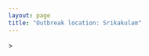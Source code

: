 ```yaml
---
layout: page
title: "Outbreak location: Srikakulam"
---
```

<div id="mapid">
<script src="https://buda-magenta.github.io/hazard_map/load_map.js"></script>
><script>
var marker_outbreak = L.marker([18.320022, 83.916077],{"autoPan": true}).addTo(map); marker_outbreak.bindTooltip("Srikakulam").openTooltip();

var circle_1 = L.circle([17.723128, 83.301284], {"pane": "markerPane", "color": "red", "fill": true, "fillOpacity": 0.2, "fillRule": "evenodd", "lineCap": "round", "lineJoin": "round", "opacity": 1.0, "radius": 186716, "stroke": true, "weight": 3}).addTo(map);
circle_1.bindTooltip("Visakhapatnam<br>rank: 1<br>hazard index: 0.186717")
circle_1.bindPopup('<a href="https://buda-magenta.github.io/hazard_map/Visakhapatnam">Visakhapatnam</a>')

var circle_2 = L.circle([20.266777, 85.843559], {"pane": "markerPane", "color": "red", "fill": true, "fillOpacity": 0.2, "fillRule": "evenodd", "lineCap": "round", "lineJoin": "round", "opacity": 1.0, "radius": 56146, "stroke": true, "weight": 3}).addTo(map);
circle_2.bindTooltip("Bhubaneswar<br>rank: 2<br>hazard index: 0.056147")
circle_2.bindPopup('<a href="https://buda-magenta.github.io/hazard_map/Bhubaneswar">Bhubaneswar</a>')

var circle_3 = L.circle([18.112082, 83.405220], {"pane": "markerPane", "color": "red", "fill": true, "fillOpacity": 0.2, "fillRule": "evenodd", "lineCap": "round", "lineJoin": "round", "opacity": 1.0, "radius": 40264, "stroke": true, "weight": 3}).addTo(map);
circle_3.bindTooltip("Vizianagaram<br>rank: 3<br>hazard index: 0.040265")
circle_3.bindPopup('<a href="https://buda-magenta.github.io/hazard_map/Vizianagaram">Vizianagaram</a>')

var circle_4 = L.circle([19.807608, 85.825254], {"pane": "markerPane", "color": "red", "fill": true, "fillOpacity": 0.2, "fillRule": "evenodd", "lineCap": "round", "lineJoin": "round", "opacity": 1.0, "radius": 23108, "stroke": true, "weight": 3}).addTo(map);
circle_4.bindTooltip("Puri<br>rank: 4<br>hazard index: 0.023108")
circle_4.bindPopup('<a href="https://buda-magenta.github.io/hazard_map/Puri">Puri</a>')

var circle_5 = L.circle([19.309813, 84.797156], {"pane": "markerPane", "color": "red", "fill": true, "fillOpacity": 0.2, "fillRule": "evenodd", "lineCap": "round", "lineJoin": "round", "opacity": 1.0, "radius": 21580, "stroke": true, "weight": 3}).addTo(map);
circle_5.bindTooltip("Brahmapur<br>rank: 5<br>hazard index: 0.021581")
circle_5.bindPopup('<a href="https://buda-magenta.github.io/hazard_map/Brahmapur">Brahmapur</a>')

var circle_6 = L.circle([17.388786, 78.461065], {"pane": "markerPane", "color": "red", "fill": true, "fillOpacity": 0.2, "fillRule": "evenodd", "lineCap": "round", "lineJoin": "round", "opacity": 1.0, "radius": 8134, "stroke": true, "weight": 3}).addTo(map);
circle_6.bindTooltip("Hyderabad<br>rank: 6<br>hazard index: 0.008134")
circle_6.bindPopup('<a href="https://buda-magenta.github.io/hazard_map/Hyderabad">Hyderabad</a>')

var circle_7 = L.circle([21.400000, 83.883333], {"pane": "markerPane", "color": "red", "fill": true, "fillOpacity": 0.2, "fillRule": "evenodd", "lineCap": "round", "lineJoin": "round", "opacity": 1.0, "radius": 6945, "stroke": true, "weight": 3}).addTo(map);
circle_7.bindTooltip("Sambalpur<br>rank: 7<br>hazard index: 0.006946")
circle_7.bindPopup('<a href="https://buda-magenta.github.io/hazard_map/Sambalpur">Sambalpur</a>')

var circle_8 = L.circle([22.541418, 88.357691], {"pane": "markerPane", "color": "red", "fill": true, "fillOpacity": 0.2, "fillRule": "evenodd", "lineCap": "round", "lineJoin": "round", "opacity": 1.0, "radius": 5902, "stroke": true, "weight": 3}).addTo(map);
circle_8.bindTooltip("Kolkata<br>rank: 8<br>hazard index: 0.005903")
circle_8.bindPopup('<a href="https://buda-magenta.github.io/hazard_map/Kolkata">Kolkata</a>')

var circle_9 = L.circle([16.508759, 80.618510], {"pane": "markerPane", "color": "red", "fill": true, "fillOpacity": 0.2, "fillRule": "evenodd", "lineCap": "round", "lineJoin": "round", "opacity": 1.0, "radius": 5674, "stroke": true, "weight": 3}).addTo(map);
circle_9.bindTooltip("Vijayawada<br>rank: 9<br>hazard index: 0.005674")
circle_9.bindPopup('<a href="https://buda-magenta.github.io/hazard_map/Vijayawada">Vijayawada</a>')

var circle_10 = L.circle([17.005045, 81.780473], {"pane": "markerPane", "color": "red", "fill": true, "fillOpacity": 0.2, "fillRule": "evenodd", "lineCap": "round", "lineJoin": "round", "opacity": 1.0, "radius": 3848, "stroke": true, "weight": 3}).addTo(map);
circle_10.bindTooltip("Rajahmundry<br>rank: 10<br>hazard index: 0.003848")
circle_10.bindPopup('<a href="https://buda-magenta.github.io/hazard_map/Rajahmundry">Rajahmundry</a>')

var circle_11 = L.circle([19.087076, 82.023572], {"pane": "markerPane", "color": "red", "fill": true, "fillOpacity": 0.2, "fillRule": "evenodd", "lineCap": "round", "lineJoin": "round", "opacity": 1.0, "radius": 3841, "stroke": true, "weight": 3}).addTo(map);
circle_11.bindTooltip("Jagdalpur<br>rank: 11<br>hazard index: 0.003841")
circle_11.bindPopup('<a href="https://buda-magenta.github.io/hazard_map/Jagdalpur">Jagdalpur</a>')

var circle_12 = L.circle([21.237947, 81.633683], {"pane": "markerPane", "color": "red", "fill": true, "fillOpacity": 0.2, "fillRule": "evenodd", "lineCap": "round", "lineJoin": "round", "opacity": 1.0, "radius": 3484, "stroke": true, "weight": 3}).addTo(map);
circle_12.bindTooltip("Raipur<br>rank: 12<br>hazard index: 0.003485")
circle_12.bindPopup('<a href="https://buda-magenta.github.io/hazard_map/Raipur">Raipur</a>')

var circle_13 = L.circle([21.934900, 86.732400], {"pane": "markerPane", "color": "red", "fill": true, "fillOpacity": 0.2, "fillRule": "evenodd", "lineCap": "round", "lineJoin": "round", "opacity": 1.0, "radius": 3372, "stroke": true, "weight": 3}).addTo(map);
circle_13.bindTooltip("Baripada<br>rank: 13<br>hazard index: 0.003373")
circle_13.bindPopup('<a href="https://buda-magenta.github.io/hazard_map/Baripada">Baripada</a>')

var circle_14 = L.circle([20.468600, 85.879200], {"pane": "markerPane", "color": "red", "fill": true, "fillOpacity": 0.2, "fillRule": "evenodd", "lineCap": "round", "lineJoin": "round", "opacity": 1.0, "radius": 2886, "stroke": true, "weight": 3}).addTo(map);
circle_14.bindTooltip("Cuttack<br>rank: 14<br>hazard index: 0.002886")
circle_14.bindPopup('<a href="https://buda-magenta.github.io/hazard_map/Cuttack">Cuttack</a>')

var circle_15 = L.circle([23.021624, 72.579707], {"pane": "markerPane", "color": "red", "fill": true, "fillOpacity": 0.2, "fillRule": "evenodd", "lineCap": "round", "lineJoin": "round", "opacity": 1.0, "radius": 2765, "stroke": true, "weight": 3}).addTo(map);
circle_15.bindTooltip("Ahmedabad<br>rank: 15<br>hazard index: 0.002766")
circle_15.bindPopup('<a href="https://buda-magenta.github.io/hazard_map/Ahmedabad">Ahmedabad</a>')

var circle_16 = L.circle([16.943739, 82.235061], {"pane": "markerPane", "color": "red", "fill": true, "fillOpacity": 0.2, "fillRule": "evenodd", "lineCap": "round", "lineJoin": "round", "opacity": 1.0, "radius": 2461, "stroke": true, "weight": 3}).addTo(map);
circle_16.bindTooltip("Kakinada<br>rank: 16<br>hazard index: 0.002461")
circle_16.bindPopup('<a href="https://buda-magenta.github.io/hazard_map/Kakinada">Kakinada</a>')

var circle_17 = L.circle([28.651718, 77.221939], {"pane": "markerPane", "color": "red", "fill": true, "fillOpacity": 0.2, "fillRule": "evenodd", "lineCap": "round", "lineJoin": "round", "opacity": 1.0, "radius": 2350, "stroke": true, "weight": 3}).addTo(map);
circle_17.bindTooltip("Delhi<br>rank: 17<br>hazard index: 0.002351")
circle_17.bindPopup('<a href="https://buda-magenta.github.io/hazard_map/Delhi">Delhi</a>')

var circle_18 = L.circle([12.979120, 77.591300], {"pane": "markerPane", "color": "red", "fill": true, "fillOpacity": 0.2, "fillRule": "evenodd", "lineCap": "round", "lineJoin": "round", "opacity": 1.0, "radius": 2256, "stroke": true, "weight": 3}).addTo(map);
circle_18.bindTooltip("Bangalore<br>rank: 18<br>hazard index: 0.002257")
circle_18.bindPopup('<a href="https://buda-magenta.github.io/hazard_map/Bangalore">Bangalore</a>')

var circle_19 = L.circle([21.170200, 72.831100], {"pane": "markerPane", "color": "red", "fill": true, "fillOpacity": 0.2, "fillRule": "evenodd", "lineCap": "round", "lineJoin": "round", "opacity": 1.0, "radius": 2215, "stroke": true, "weight": 3}).addTo(map);
circle_19.bindTooltip("Surat<br>rank: 19<br>hazard index: 0.002215")
circle_19.bindPopup('<a href="https://buda-magenta.github.io/hazard_map/Surat">Surat</a>')

var circle_20 = L.circle([13.083694, 80.270186], {"pane": "markerPane", "color": "red", "fill": true, "fillOpacity": 0.2, "fillRule": "evenodd", "lineCap": "round", "lineJoin": "round", "opacity": 1.0, "radius": 1748, "stroke": true, "weight": 3}).addTo(map);
circle_20.bindTooltip("Chennai<br>rank: 20<br>hazard index: 0.001748")
circle_20.bindPopup('<a href="https://buda-magenta.github.io/hazard_map/Chennai">Chennai</a>')

var circle_21 = L.circle([19.075990, 72.877393], {"pane": "markerPane", "color": "red", "fill": true, "fillOpacity": 0.2, "fillRule": "evenodd", "lineCap": "round", "lineJoin": "round", "opacity": 1.0, "radius": 1375, "stroke": true, "weight": 3}).addTo(map);
circle_21.bindTooltip("Mumbai<br>rank: 21<br>hazard index: 0.001375")
circle_21.bindPopup('<a href="https://buda-magenta.github.io/hazard_map/Mumbai">Mumbai</a>')

var circle_22 = L.circle([16.291519, 80.454159], {"pane": "markerPane", "color": "red", "fill": true, "fillOpacity": 0.2, "fillRule": "evenodd", "lineCap": "round", "lineJoin": "round", "opacity": 1.0, "radius": 1129, "stroke": true, "weight": 3}).addTo(map);
circle_22.bindTooltip("Guntur<br>rank: 22<br>hazard index: 0.001129")
circle_22.bindPopup('<a href="https://buda-magenta.github.io/hazard_map/Guntur">Guntur</a>')

var circle_23 = L.circle([16.676135, 81.170868], {"pane": "markerPane", "color": "red", "fill": true, "fillOpacity": 0.2, "fillRule": "evenodd", "lineCap": "round", "lineJoin": "round", "opacity": 1.0, "radius": 1038, "stroke": true, "weight": 3}).addTo(map);
circle_23.bindTooltip("Eluru<br>rank: 23<br>hazard index: 0.001038")
circle_23.bindPopup('<a href="https://buda-magenta.github.io/hazard_map/Eluru">Eluru</a>')

var circle_24 = L.circle([21.200996, 81.335426], {"pane": "markerPane", "color": "red", "fill": true, "fillOpacity": 0.2, "fillRule": "evenodd", "lineCap": "round", "lineJoin": "round", "opacity": 1.0, "radius": 830, "stroke": true, "weight": 3}).addTo(map);
circle_24.bindTooltip("Bhilai Nagar<br>rank: 24<br>hazard index: 0.000830")
circle_24.bindPopup('<a href="https://buda-magenta.github.io/hazard_map/Bhilai_Nagar">Bhilai Nagar</a>')

var circle_25 = L.circle([22.297314, 73.194257], {"pane": "markerPane", "color": "red", "fill": true, "fillOpacity": 0.2, "fillRule": "evenodd", "lineCap": "round", "lineJoin": "round", "opacity": 1.0, "radius": 827, "stroke": true, "weight": 3}).addTo(map);
circle_25.bindTooltip("Vadodara<br>rank: 25<br>hazard index: 0.000828")
circle_25.bindPopup('<a href="https://buda-magenta.github.io/hazard_map/Vadodara">Vadodara</a>')

var circle_26 = L.circle([25.531031, 78.652689], {"pane": "markerPane", "color": "red", "fill": true, "fillOpacity": 0.2, "fillRule": "evenodd", "lineCap": "round", "lineJoin": "round", "opacity": 1.0, "radius": 676, "stroke": true, "weight": 3}).addTo(map);
circle_26.bindTooltip("Jhansi<br>rank: 26<br>hazard index: 0.000677")
circle_26.bindPopup('<a href="https://buda-magenta.github.io/hazard_map/Jhansi">Jhansi</a>')

var circle_27 = L.circle([22.214285, 84.872437], {"pane": "markerPane", "color": "red", "fill": true, "fillOpacity": 0.2, "fillRule": "evenodd", "lineCap": "round", "lineJoin": "round", "opacity": 1.0, "radius": 594, "stroke": true, "weight": 3}).addTo(map);
circle_27.bindTooltip("Raurkela<br>rank: 27<br>hazard index: 0.000595")
circle_27.bindPopup('<a href="https://buda-magenta.github.io/hazard_map/Raurkela">Raurkela</a>')

var circle_28 = L.circle([14.449372, 79.987376], {"pane": "markerPane", "color": "red", "fill": true, "fillOpacity": 0.2, "fillRule": "evenodd", "lineCap": "round", "lineJoin": "round", "opacity": 1.0, "radius": 554, "stroke": true, "weight": 3}).addTo(map);
circle_28.bindTooltip("Nellore<br>rank: 28<br>hazard index: 0.000554")
circle_28.bindPopup('<a href="https://buda-magenta.github.io/hazard_map/Nellore">Nellore</a>')

var circle_29 = L.circle([16.876586, 81.545145], {"pane": "markerPane", "color": "red", "fill": true, "fillOpacity": 0.2, "fillRule": "evenodd", "lineCap": "round", "lineJoin": "round", "opacity": 1.0, "radius": 469, "stroke": true, "weight": 3}).addTo(map);
circle_29.bindTooltip("Tadepalligudem<br>rank: 29<br>hazard index: 0.000469")
circle_29.bindPopup('<a href="https://buda-magenta.github.io/hazard_map/Tadepalligudem">Tadepalligudem</a>')

var circle_30 = L.circle([25.133173, 86.525040], {"pane": "markerPane", "color": "red", "fill": true, "fillOpacity": 0.2, "fillRule": "evenodd", "lineCap": "round", "lineJoin": "round", "opacity": 1.0, "radius": 426, "stroke": true, "weight": 3}).addTo(map);
circle_30.bindTooltip("Kharagpur<br>rank: 30<br>hazard index: 0.000426")
circle_30.bindPopup('<a href="https://buda-magenta.github.io/hazard_map/Kharagpur">Kharagpur</a>')

var circle_31 = L.circle([21.500000, 86.750000], {"pane": "markerPane", "color": "red", "fill": true, "fillOpacity": 0.2, "fillRule": "evenodd", "lineCap": "round", "lineJoin": "round", "opacity": 1.0, "radius": 414, "stroke": true, "weight": 3}).addTo(map);
circle_31.bindTooltip("Baleshwar<br>rank: 31<br>hazard index: 0.000415")
circle_31.bindPopup('<a href="https://buda-magenta.github.io/hazard_map/Baleshwar">Baleshwar</a>')

var circle_32 = L.circle([17.980609, 79.598212], {"pane": "markerPane", "color": "red", "fill": true, "fillOpacity": 0.2, "fillRule": "evenodd", "lineCap": "round", "lineJoin": "round", "opacity": 1.0, "radius": 372, "stroke": true, "weight": 3}).addTo(map);
circle_32.bindTooltip("Warangal<br>rank: 32<br>hazard index: 0.000372")
circle_32.bindPopup('<a href="https://buda-magenta.github.io/hazard_map/Warangal">Warangal</a>')

var circle_33 = L.circle([21.199035, 81.397955], {"pane": "markerPane", "color": "red", "fill": true, "fillOpacity": 0.2, "fillRule": "evenodd", "lineCap": "round", "lineJoin": "round", "opacity": 1.0, "radius": 371, "stroke": true, "weight": 3}).addTo(map);
circle_33.bindTooltip("Durg<br>rank: 33<br>hazard index: 0.000371")
circle_33.bindPopup('<a href="https://buda-magenta.github.io/hazard_map/Durg">Durg</a>')

var circle_34 = L.circle([26.180598, 91.753943], {"pane": "markerPane", "color": "red", "fill": true, "fillOpacity": 0.2, "fillRule": "evenodd", "lineCap": "round", "lineJoin": "round", "opacity": 1.0, "radius": 359, "stroke": true, "weight": 3}).addTo(map);
circle_34.bindTooltip("Guwahati<br>rank: 34<br>hazard index: 0.000359")
circle_34.bindPopup('<a href="https://buda-magenta.github.io/hazard_map/Guwahati">Guwahati</a>')

var circle_35 = L.circle([23.795281, 86.430964], {"pane": "markerPane", "color": "red", "fill": true, "fillOpacity": 0.2, "fillRule": "evenodd", "lineCap": "round", "lineJoin": "round", "opacity": 1.0, "radius": 336, "stroke": true, "weight": 3}).addTo(map);
circle_35.bindTooltip("Dhanbad<br>rank: 35<br>hazard index: 0.000337")
circle_35.bindPopup('<a href="https://buda-magenta.github.io/hazard_map/Dhanbad">Dhanbad</a>')

var circle_36 = L.circle([16.432998, 80.993715], {"pane": "markerPane", "color": "red", "fill": true, "fillOpacity": 0.2, "fillRule": "evenodd", "lineCap": "round", "lineJoin": "round", "opacity": 1.0, "radius": 320, "stroke": true, "weight": 3}).addTo(map);
circle_36.bindTooltip("Gudivada<br>rank: 36<br>hazard index: 0.000321")
circle_36.bindPopup('<a href="https://buda-magenta.github.io/hazard_map/Gudivada">Gudivada</a>')

var circle_37 = L.circle([11.001812, 76.962843], {"pane": "markerPane", "color": "red", "fill": true, "fillOpacity": 0.2, "fillRule": "evenodd", "lineCap": "round", "lineJoin": "round", "opacity": 1.0, "radius": 316, "stroke": true, "weight": 3}).addTo(map);
circle_37.bindTooltip("Coimbatore<br>rank: 37<br>hazard index: 0.000317")
circle_37.bindPopup('<a href="https://buda-magenta.github.io/hazard_map/Coimbatore">Coimbatore</a>')

var circle_38 = L.circle([23.370035, 85.325013], {"pane": "markerPane", "color": "red", "fill": true, "fillOpacity": 0.2, "fillRule": "evenodd", "lineCap": "round", "lineJoin": "round", "opacity": 1.0, "radius": 311, "stroke": true, "weight": 3}).addTo(map);
circle_38.bindTooltip("Ranchi<br>rank: 38<br>hazard index: 0.000311")
circle_38.bindPopup('<a href="https://buda-magenta.github.io/hazard_map/Ranchi">Ranchi</a>')

var circle_39 = L.circle([21.063329, 86.505373], {"pane": "markerPane", "color": "red", "fill": true, "fillOpacity": 0.2, "fillRule": "evenodd", "lineCap": "round", "lineJoin": "round", "opacity": 1.0, "radius": 311, "stroke": true, "weight": 3}).addTo(map);
circle_39.bindTooltip("Bhadrak<br>rank: 39<br>hazard index: 0.000311")
circle_39.bindPopup('<a href="https://buda-magenta.github.io/hazard_map/Bhadrak">Bhadrak</a>')

var circle_40 = L.circle([22.383333, 82.133333], {"pane": "markerPane", "color": "red", "fill": true, "fillOpacity": 0.2, "fillRule": "evenodd", "lineCap": "round", "lineJoin": "round", "opacity": 1.0, "radius": 302, "stroke": true, "weight": 3}).addTo(map);
circle_40.bindTooltip("Bilaspur<br>rank: 40<br>hazard index: 0.000302")
circle_40.bindPopup('<a href="https://buda-magenta.github.io/hazard_map/Bilaspur">Bilaspur</a>')

var circle_41 = L.circle([13.631637, 79.423171], {"pane": "markerPane", "color": "red", "fill": true, "fillOpacity": 0.2, "fillRule": "evenodd", "lineCap": "round", "lineJoin": "round", "opacity": 1.0, "radius": 276, "stroke": true, "weight": 3}).addTo(map);
circle_41.bindTooltip("Tirupati<br>rank: 41<br>hazard index: 0.000277")
circle_41.bindPopup('<a href="https://buda-magenta.github.io/hazard_map/Tirupati">Tirupati</a>')

var circle_42 = L.circle([22.519770, 82.629515], {"pane": "markerPane", "color": "red", "fill": true, "fillOpacity": 0.2, "fillRule": "evenodd", "lineCap": "round", "lineJoin": "round", "opacity": 1.0, "radius": 266, "stroke": true, "weight": 3}).addTo(map);
circle_42.bindTooltip("Korba<br>rank: 42<br>hazard index: 0.000266")
circle_42.bindPopup('<a href="https://buda-magenta.github.io/hazard_map/Korba">Korba</a>')

var circle_43 = L.circle([25.609324, 85.123525], {"pane": "markerPane", "color": "red", "fill": true, "fillOpacity": 0.2, "fillRule": "evenodd", "lineCap": "round", "lineJoin": "round", "opacity": 1.0, "radius": 265, "stroke": true, "weight": 3}).addTo(map);
circle_43.bindTooltip("Patna<br>rank: 43<br>hazard index: 0.000265")
circle_43.bindPopup('<a href="https://buda-magenta.github.io/hazard_map/Patna">Patna</a>')

var circle_44 = L.circle([11.664300, 78.146000], {"pane": "markerPane", "color": "red", "fill": true, "fillOpacity": 0.2, "fillRule": "evenodd", "lineCap": "round", "lineJoin": "round", "opacity": 1.0, "radius": 247, "stroke": true, "weight": 3}).addTo(map);
circle_44.bindTooltip("Salem<br>rank: 44<br>hazard index: 0.000248")
circle_44.bindPopup('<a href="https://buda-magenta.github.io/hazard_map/Salem">Salem</a>')

var circle_45 = L.circle([16.181939, 81.135130], {"pane": "markerPane", "color": "red", "fill": true, "fillOpacity": 0.2, "fillRule": "evenodd", "lineCap": "round", "lineJoin": "round", "opacity": 1.0, "radius": 238, "stroke": true, "weight": 3}).addTo(map);
circle_45.bindTooltip("Machilipatnam<br>rank: 45<br>hazard index: 0.000238")
circle_45.bindPopup('<a href="https://buda-magenta.github.io/hazard_map/Machilipatnam">Machilipatnam</a>')

var circle_46 = L.circle([21.149813, 79.082056], {"pane": "markerPane", "color": "red", "fill": true, "fillOpacity": 0.2, "fillRule": "evenodd", "lineCap": "round", "lineJoin": "round", "opacity": 1.0, "radius": 236, "stroke": true, "weight": 3}).addTo(map);
circle_46.bindTooltip("Nagpur<br>rank: 46<br>hazard index: 0.000236")
circle_46.bindPopup('<a href="https://buda-magenta.github.io/hazard_map/Nagpur">Nagpur</a>')

var circle_47 = L.circle([15.507555, 80.060800], {"pane": "markerPane", "color": "red", "fill": true, "fillOpacity": 0.2, "fillRule": "evenodd", "lineCap": "round", "lineJoin": "round", "opacity": 1.0, "radius": 233, "stroke": true, "weight": 3}).addTo(map);
circle_47.bindTooltip("Ongole<br>rank: 47<br>hazard index: 0.000233")
circle_47.bindPopup('<a href="https://buda-magenta.github.io/hazard_map/Ongole">Ongole</a>')

var circle_48 = L.circle([20.843512, 75.525927], {"pane": "markerPane", "color": "red", "fill": true, "fillOpacity": 0.2, "fillRule": "evenodd", "lineCap": "round", "lineJoin": "round", "opacity": 1.0, "radius": 228, "stroke": true, "weight": 3}).addTo(map);
circle_48.bindTooltip("Jalgaon<br>rank: 48<br>hazard index: 0.000229")
circle_48.bindPopup('<a href="https://buda-magenta.github.io/hazard_map/Jalgaon">Jalgaon</a>')

var circle_49 = L.circle([16.542769, 81.527344], {"pane": "markerPane", "color": "red", "fill": true, "fillOpacity": 0.2, "fillRule": "evenodd", "lineCap": "round", "lineJoin": "round", "opacity": 1.0, "radius": 222, "stroke": true, "weight": 3}).addTo(map);
circle_49.bindTooltip("Bhimavaram<br>rank: 49<br>hazard index: 0.000222")
circle_49.bindPopup('<a href="https://buda-magenta.github.io/hazard_map/Bhimavaram">Bhimavaram</a>')

var circle_50 = L.circle([26.460914, 80.321759], {"pane": "markerPane", "color": "red", "fill": true, "fillOpacity": 0.2, "fillRule": "evenodd", "lineCap": "round", "lineJoin": "round", "opacity": 1.0, "radius": 207, "stroke": true, "weight": 3}).addTo(map);
circle_50.bindTooltip("Kanpur<br>rank: 50<br>hazard index: 0.000207")
circle_50.bindPopup('<a href="https://buda-magenta.github.io/hazard_map/Kanpur">Kanpur</a>')

var circle_51 = L.circle([18.521428, 73.854454], {"pane": "markerPane", "color": "red", "fill": true, "fillOpacity": 0.2, "fillRule": "evenodd", "lineCap": "round", "lineJoin": "round", "opacity": 1.0, "radius": 199, "stroke": true, "weight": 3}).addTo(map);
circle_51.bindTooltip("Pune<br>rank: 51<br>hazard index: 0.000199")
circle_51.bindPopup('<a href="https://buda-magenta.github.io/hazard_map/Pune">Pune</a>')

var circle_52 = L.circle([26.716413, 88.430992], {"pane": "markerPane", "color": "red", "fill": true, "fillOpacity": 0.2, "fillRule": "evenodd", "lineCap": "round", "lineJoin": "round", "opacity": 1.0, "radius": 190, "stroke": true, "weight": 3}).addTo(map);
circle_52.bindTooltip("Siliguri<br>rank: 52<br>hazard index: 0.000190")
circle_52.bindPopup('<a href="https://buda-magenta.github.io/hazard_map/Siliguri">Siliguri</a>')

var circle_53 = L.circle([27.175255, 78.009816], {"pane": "markerPane", "color": "red", "fill": true, "fillOpacity": 0.2, "fillRule": "evenodd", "lineCap": "round", "lineJoin": "round", "opacity": 1.0, "radius": 178, "stroke": true, "weight": 3}).addTo(map);
circle_53.bindTooltip("Agra<br>rank: 53<br>hazard index: 0.000179")
circle_53.bindPopup('<a href="https://buda-magenta.github.io/hazard_map/Agra">Agra</a>')

var circle_54 = L.circle([22.591260, 88.390964], {"pane": "markerPane", "color": "red", "fill": true, "fillOpacity": 0.2, "fillRule": "evenodd", "lineCap": "round", "lineJoin": "round", "opacity": 1.0, "radius": 172, "stroke": true, "weight": 3}).addTo(map);
circle_54.bindTooltip("Bidhan Nagar<br>rank: 54<br>hazard index: 0.000173")
circle_54.bindPopup('<a href="https://buda-magenta.github.io/hazard_map/Bidhan_Nagar">Bidhan Nagar</a>')

var circle_55 = L.circle([22.500000, 83.500000], {"pane": "markerPane", "color": "red", "fill": true, "fillOpacity": 0.2, "fillRule": "evenodd", "lineCap": "round", "lineJoin": "round", "opacity": 1.0, "radius": 172, "stroke": true, "weight": 3}).addTo(map);
circle_55.bindTooltip("Raigarh<br>rank: 55<br>hazard index: 0.000173")
circle_55.bindPopup('<a href="https://buda-magenta.github.io/hazard_map/Raigarh">Raigarh</a>')

var circle_56 = L.circle([23.258486, 77.401989], {"pane": "markerPane", "color": "red", "fill": true, "fillOpacity": 0.2, "fillRule": "evenodd", "lineCap": "round", "lineJoin": "round", "opacity": 1.0, "radius": 164, "stroke": true, "weight": 3}).addTo(map);
circle_56.bindTooltip("Bhopal<br>rank: 56<br>hazard index: 0.000165")
circle_56.bindPopup('<a href="https://buda-magenta.github.io/hazard_map/Bhopal">Bhopal</a>')

var circle_57 = L.circle([16.237773, 80.646422], {"pane": "markerPane", "color": "red", "fill": true, "fillOpacity": 0.2, "fillRule": "evenodd", "lineCap": "round", "lineJoin": "round", "opacity": 1.0, "radius": 157, "stroke": true, "weight": 3}).addTo(map);
circle_57.bindTooltip("Tenali<br>rank: 57<br>hazard index: 0.000158")
circle_57.bindPopup('<a href="https://buda-magenta.github.io/hazard_map/Tenali">Tenali</a>')

var circle_58 = L.circle([18.793568, 80.815939], {"pane": "markerPane", "color": "red", "fill": true, "fillOpacity": 0.2, "fillRule": "evenodd", "lineCap": "round", "lineJoin": "round", "opacity": 1.0, "radius": 156, "stroke": true, "weight": 3}).addTo(map);
circle_58.bindTooltip("Bijapur<br>rank: 58<br>hazard index: 0.000156")
circle_58.bindPopup('<a href="https://buda-magenta.github.io/hazard_map/Bijapur">Bijapur</a>')

var circle_59 = L.circle([20.030976, 79.358139], {"pane": "markerPane", "color": "red", "fill": true, "fillOpacity": 0.2, "fillRule": "evenodd", "lineCap": "round", "lineJoin": "round", "opacity": 1.0, "radius": 155, "stroke": true, "weight": 3}).addTo(map);
circle_59.bindTooltip("Chandrapur<br>rank: 59<br>hazard index: 0.000155")
circle_59.bindPopup('<a href="https://buda-magenta.github.io/hazard_map/Chandrapur">Chandrapur</a>')

var circle_60 = L.circle([14.475294, 78.821686], {"pane": "markerPane", "color": "red", "fill": true, "fillOpacity": 0.2, "fillRule": "evenodd", "lineCap": "round", "lineJoin": "round", "opacity": 1.0, "radius": 145, "stroke": true, "weight": 3}).addTo(map);
circle_60.bindTooltip("Kadapa<br>rank: 60<br>hazard index: 0.000146")
circle_60.bindPopup('<a href="https://buda-magenta.github.io/hazard_map/Kadapa">Kadapa</a>')

var circle_61 = L.circle([22.801519, 86.202958], {"pane": "markerPane", "color": "red", "fill": true, "fillOpacity": 0.2, "fillRule": "evenodd", "lineCap": "round", "lineJoin": "round", "opacity": 1.0, "radius": 137, "stroke": true, "weight": 3}).addTo(map);
circle_61.bindTooltip("Jamshedpur<br>rank: 61<br>hazard index: 0.000137")
circle_61.bindPopup('<a href="https://buda-magenta.github.io/hazard_map/Jamshedpur">Jamshedpur</a>')

var circle_62 = L.circle([26.055318, 82.993139], {"pane": "markerPane", "color": "red", "fill": true, "fillOpacity": 0.2, "fillRule": "evenodd", "lineCap": "round", "lineJoin": "round", "opacity": 1.0, "radius": 136, "stroke": true, "weight": 3}).addTo(map);
circle_62.bindTooltip("Nizamabad<br>rank: 62<br>hazard index: 0.000136")
circle_62.bindPopup('<a href="https://buda-magenta.github.io/hazard_map/Nizamabad">Nizamabad</a>')

var circle_63 = L.circle([8.576971, 77.050125], {"pane": "markerPane", "color": "red", "fill": true, "fillOpacity": 0.2, "fillRule": "evenodd", "lineCap": "round", "lineJoin": "round", "opacity": 1.0, "radius": 127, "stroke": true, "weight": 3}).addTo(map);
circle_63.bindTooltip("Thiruvananthapuram<br>rank: 63<br>hazard index: 0.000127")
circle_63.bindPopup('<a href="https://buda-magenta.github.io/hazard_map/Thiruvananthapuram">Thiruvananthapuram</a>')

var circle_64 = L.circle([23.699128, 85.991069], {"pane": "markerPane", "color": "red", "fill": true, "fillOpacity": 0.2, "fillRule": "evenodd", "lineCap": "round", "lineJoin": "round", "opacity": 1.0, "radius": 120, "stroke": true, "weight": 3}).addTo(map);
circle_64.bindTooltip("Bokaro<br>rank: 64<br>hazard index: 0.000120")
circle_64.bindPopup('<a href="https://buda-magenta.github.io/hazard_map/Bokaro">Bokaro</a>')

var circle_65 = L.circle([26.203725, 78.157363], {"pane": "markerPane", "color": "red", "fill": true, "fillOpacity": 0.2, "fillRule": "evenodd", "lineCap": "round", "lineJoin": "round", "opacity": 1.0, "radius": 119, "stroke": true, "weight": 3}).addTo(map);
circle_65.bindTooltip("Gwalior<br>rank: 65<br>hazard index: 0.000120")
circle_65.bindPopup('<a href="https://buda-magenta.github.io/hazard_map/Gwalior">Gwalior</a>')

var circle_66 = L.circle([23.250000, 87.750000], {"pane": "markerPane", "color": "red", "fill": true, "fillOpacity": 0.2, "fillRule": "evenodd", "lineCap": "round", "lineJoin": "round", "opacity": 1.0, "radius": 119, "stroke": true, "weight": 3}).addTo(map);
circle_66.bindTooltip("Barddhaman<br>rank: 66<br>hazard index: 0.000119")
circle_66.bindPopup('<a href="https://buda-magenta.github.io/hazard_map/Barddhaman">Barddhaman</a>')

var circle_67 = L.circle([16.743454, 77.992319], {"pane": "markerPane", "color": "red", "fill": true, "fillOpacity": 0.2, "fillRule": "evenodd", "lineCap": "round", "lineJoin": "round", "opacity": 1.0, "radius": 114, "stroke": true, "weight": 3}).addTo(map);
circle_67.bindTooltip("Mahbubnagar<br>rank: 67<br>hazard index: 0.000114")
circle_67.bindPopup('<a href="https://buda-magenta.github.io/hazard_map/Mahbubnagar">Mahbubnagar</a>')

var circle_68 = L.circle([18.761516, 79.478785], {"pane": "markerPane", "color": "red", "fill": true, "fillOpacity": 0.2, "fillRule": "evenodd", "lineCap": "round", "lineJoin": "round", "opacity": 1.0, "radius": 111, "stroke": true, "weight": 3}).addTo(map);
circle_68.bindTooltip("Ramagundam<br>rank: 68<br>hazard index: 0.000111")
circle_68.bindPopup('<a href="https://buda-magenta.github.io/hazard_map/Ramagundam">Ramagundam</a>')

var circle_69 = L.circle([23.687130, 86.974659], {"pane": "markerPane", "color": "red", "fill": true, "fillOpacity": 0.2, "fillRule": "evenodd", "lineCap": "round", "lineJoin": "round", "opacity": 1.0, "radius": 110, "stroke": true, "weight": 3}).addTo(map);
circle_69.bindTooltip("Asansol<br>rank: 69<br>hazard index: 0.000111")
circle_69.bindPopup('<a href="https://buda-magenta.github.io/hazard_map/Asansol">Asansol</a>')

var circle_70 = L.circle([11.101781, 77.345192], {"pane": "markerPane", "color": "red", "fill": true, "fillOpacity": 0.2, "fillRule": "evenodd", "lineCap": "round", "lineJoin": "round", "opacity": 1.0, "radius": 109, "stroke": true, "weight": 3}).addTo(map);
circle_70.bindTooltip("Tiruppur<br>rank: 70<br>hazard index: 0.000110")
circle_70.bindPopup('<a href="https://buda-magenta.github.io/hazard_map/Tiruppur">Tiruppur</a>')

var circle_71 = L.circle([15.830925, 78.042537], {"pane": "markerPane", "color": "red", "fill": true, "fillOpacity": 0.2, "fillRule": "evenodd", "lineCap": "round", "lineJoin": "round", "opacity": 1.0, "radius": 108, "stroke": true, "weight": 3}).addTo(map);
circle_71.bindTooltip("Kurnool<br>rank: 71<br>hazard index: 0.000108")
circle_71.bindPopup('<a href="https://buda-magenta.github.io/hazard_map/Kurnool">Kurnool</a>')

var circle_72 = L.circle([17.500000, 80.333333], {"pane": "markerPane", "color": "red", "fill": true, "fillOpacity": 0.2, "fillRule": "evenodd", "lineCap": "round", "lineJoin": "round", "opacity": 1.0, "radius": 107, "stroke": true, "weight": 3}).addTo(map);
circle_72.bindTooltip("Khammam<br>rank: 72<br>hazard index: 0.000108")
circle_72.bindPopup('<a href="https://buda-magenta.github.io/hazard_map/Khammam">Khammam</a>')

var circle_73 = L.circle([22.305199, 70.802833], {"pane": "markerPane", "color": "red", "fill": true, "fillOpacity": 0.2, "fillRule": "evenodd", "lineCap": "round", "lineJoin": "round", "opacity": 1.0, "radius": 106, "stroke": true, "weight": 3}).addTo(map);
circle_73.bindTooltip("Rajkot<br>rank: 73<br>hazard index: 0.000106")
circle_73.bindPopup('<a href="https://buda-magenta.github.io/hazard_map/Rajkot">Rajkot</a>')

var circle_74 = L.circle([12.305183, 76.655361], {"pane": "markerPane", "color": "red", "fill": true, "fillOpacity": 0.2, "fillRule": "evenodd", "lineCap": "round", "lineJoin": "round", "opacity": 1.0, "radius": 106, "stroke": true, "weight": 3}).addTo(map);
circle_74.bindTooltip("Mysore<br>rank: 74<br>hazard index: 0.000106")
circle_74.bindPopup('<a href="https://buda-magenta.github.io/hazard_map/Mysore">Mysore</a>')

var circle_75 = L.circle([15.351838, 75.137985], {"pane": "markerPane", "color": "red", "fill": true, "fillOpacity": 0.2, "fillRule": "evenodd", "lineCap": "round", "lineJoin": "round", "opacity": 1.0, "radius": 101, "stroke": true, "weight": 3}).addTo(map);
circle_75.bindTooltip("Hubli<br>rank: 75<br>hazard index: 0.000102")
circle_75.bindPopup('<a href="https://buda-magenta.github.io/hazard_map/Hubli">Hubli</a>')

var circle_76 = L.circle([20.993276, 75.839983], {"pane": "markerPane", "color": "red", "fill": true, "fillOpacity": 0.2, "fillRule": "evenodd", "lineCap": "round", "lineJoin": "round", "opacity": 1.0, "radius": 93, "stroke": true, "weight": 3}).addTo(map);
circle_76.bindTooltip("Bhusawal<br>rank: 76<br>hazard index: 0.000093")
circle_76.bindPopup('<a href="https://buda-magenta.github.io/hazard_map/Bhusawal">Bhusawal</a>')

var circle_77 = L.circle([10.525626, 76.213254], {"pane": "markerPane", "color": "red", "fill": true, "fillOpacity": 0.2, "fillRule": "evenodd", "lineCap": "round", "lineJoin": "round", "opacity": 1.0, "radius": 90, "stroke": true, "weight": 3}).addTo(map);
circle_77.bindTooltip("Thrissur<br>rank: 77<br>hazard index: 0.000090")
circle_77.bindPopup('<a href="https://buda-magenta.github.io/hazard_map/Thrissur">Thrissur</a>')

var circle_78 = L.circle([22.472223, 88.093845], {"pane": "markerPane", "color": "red", "fill": true, "fillOpacity": 0.2, "fillRule": "evenodd", "lineCap": "round", "lineJoin": "round", "opacity": 1.0, "radius": 86, "stroke": true, "weight": 3}).addTo(map);
circle_78.bindTooltip("Uluberia<br>rank: 78<br>hazard index: 0.000086")
circle_78.bindPopup('<a href="https://buda-magenta.github.io/hazard_map/Uluberia">Uluberia</a>')

var circle_79 = L.circle([24.965712, 88.127778], {"pane": "markerPane", "color": "red", "fill": true, "fillOpacity": 0.2, "fillRule": "evenodd", "lineCap": "round", "lineJoin": "round", "opacity": 1.0, "radius": 85, "stroke": true, "weight": 3}).addTo(map);
circle_79.bindTooltip("English Bazar<br>rank: 79<br>hazard index: 0.000085")
circle_79.bindPopup('<a href="https://buda-magenta.github.io/hazard_map/English_Bazar">English Bazar</a>')

var circle_80 = L.circle([21.750000, 73.000000], {"pane": "markerPane", "color": "red", "fill": true, "fillOpacity": 0.2, "fillRule": "evenodd", "lineCap": "round", "lineJoin": "round", "opacity": 1.0, "radius": 82, "stroke": true, "weight": 3}).addTo(map);
circle_80.bindTooltip("Bharuch<br>rank: 80<br>hazard index: 0.000083")
circle_80.bindPopup('<a href="https://buda-magenta.github.io/hazard_map/Bharuch">Bharuch</a>')

var circle_81 = L.circle([16.094950, 80.165878], {"pane": "markerPane", "color": "red", "fill": true, "fillOpacity": 0.2, "fillRule": "evenodd", "lineCap": "round", "lineJoin": "round", "opacity": 1.0, "radius": 81, "stroke": true, "weight": 3}).addTo(map);
circle_81.bindTooltip("Chilakaluripet<br>rank: 81<br>hazard index: 0.000081")
circle_81.bindPopup('<a href="https://buda-magenta.github.io/hazard_map/Chilakaluripet">Chilakaluripet</a>')

var circle_82 = L.circle([17.910400, 77.519900], {"pane": "markerPane", "color": "red", "fill": true, "fillOpacity": 0.2, "fillRule": "evenodd", "lineCap": "round", "lineJoin": "round", "opacity": 1.0, "radius": 81, "stroke": true, "weight": 3}).addTo(map);
circle_82.bindTooltip("Bidar<br>rank: 82<br>hazard index: 0.000081")
circle_82.bindPopup('<a href="https://buda-magenta.github.io/hazard_map/Bidar">Bidar</a>')

var circle_83 = L.circle([26.915458, 75.818982], {"pane": "markerPane", "color": "red", "fill": true, "fillOpacity": 0.2, "fillRule": "evenodd", "lineCap": "round", "lineJoin": "round", "opacity": 1.0, "radius": 79, "stroke": true, "weight": 3}).addTo(map);
circle_83.bindTooltip("Jaipur<br>rank: 83<br>hazard index: 0.000079")
circle_83.bindPopup('<a href="https://buda-magenta.github.io/hazard_map/Jaipur">Jaipur</a>')

var circle_84 = L.circle([19.194329, 72.970178], {"pane": "markerPane", "color": "red", "fill": true, "fillOpacity": 0.2, "fillRule": "evenodd", "lineCap": "round", "lineJoin": "round", "opacity": 1.0, "radius": 76, "stroke": true, "weight": 3}).addTo(map);
circle_84.bindTooltip("Thane<br>rank: 84<br>hazard index: 0.000077")
circle_84.bindPopup('<a href="https://buda-magenta.github.io/hazard_map/Thane">Thane</a>')

var circle_85 = L.circle([17.166667, 77.083333], {"pane": "markerPane", "color": "red", "fill": true, "fillOpacity": 0.2, "fillRule": "evenodd", "lineCap": "round", "lineJoin": "round", "opacity": 1.0, "radius": 75, "stroke": true, "weight": 3}).addTo(map);
circle_85.bindTooltip("Gulbarga<br>rank: 85<br>hazard index: 0.000076")
circle_85.bindPopup('<a href="https://buda-magenta.github.io/hazard_map/Gulbarga">Gulbarga</a>')

var circle_86 = L.circle([25.438130, 81.833800], {"pane": "markerPane", "color": "red", "fill": true, "fillOpacity": 0.2, "fillRule": "evenodd", "lineCap": "round", "lineJoin": "round", "opacity": 1.0, "radius": 74, "stroke": true, "weight": 3}).addTo(map);
circle_86.bindTooltip("Allahabad<br>rank: 86<br>hazard index: 0.000075")
circle_86.bindPopup('<a href="https://buda-magenta.github.io/hazard_map/Allahabad">Allahabad</a>')

var circle_87 = L.circle([11.664535, 92.739045], {"pane": "markerPane", "color": "red", "fill": true, "fillOpacity": 0.2, "fillRule": "evenodd", "lineCap": "round", "lineJoin": "round", "opacity": 1.0, "radius": 71, "stroke": true, "weight": 3}).addTo(map);
circle_87.bindTooltip("Port Blair<br>rank: 87<br>hazard index: 0.000071")
circle_87.bindPopup('<a href="https://buda-magenta.github.io/hazard_map/Port_Blair">Port Blair</a>')

var circle_88 = L.circle([19.169335, 77.311013], {"pane": "markerPane", "color": "red", "fill": true, "fillOpacity": 0.2, "fillRule": "evenodd", "lineCap": "round", "lineJoin": "round", "opacity": 1.0, "radius": 69, "stroke": true, "weight": 3}).addTo(map);
circle_88.bindTooltip("Nanded Waghala<br>rank: 88<br>hazard index: 0.000069")
circle_88.bindPopup('<a href="https://buda-magenta.github.io/hazard_map/Nanded_Waghala">Nanded Waghala</a>')

var circle_89 = L.circle([22.890183, 88.426939], {"pane": "markerPane", "color": "red", "fill": true, "fillOpacity": 0.2, "fillRule": "evenodd", "lineCap": "round", "lineJoin": "round", "opacity": 1.0, "radius": 67, "stroke": true, "weight": 3}).addTo(map);
circle_89.bindTooltip("Naihati<br>rank: 89<br>hazard index: 0.000067")
circle_89.bindPopup('<a href="https://buda-magenta.github.io/hazard_map/Naihati">Naihati</a>')

var circle_90 = L.circle([23.535048, 87.338043], {"pane": "markerPane", "color": "red", "fill": true, "fillOpacity": 0.2, "fillRule": "evenodd", "lineCap": "round", "lineJoin": "round", "opacity": 1.0, "radius": 60, "stroke": true, "weight": 3}).addTo(map);
circle_90.bindTooltip("Durgapur<br>rank: 90<br>hazard index: 0.000061")
circle_90.bindPopup('<a href="https://buda-magenta.github.io/hazard_map/Durgapur">Durgapur</a>')

var circle_91 = L.circle([17.849907, 75.276320], {"pane": "markerPane", "color": "red", "fill": true, "fillOpacity": 0.2, "fillRule": "evenodd", "lineCap": "round", "lineJoin": "round", "opacity": 1.0, "radius": 60, "stroke": true, "weight": 3}).addTo(map);
circle_91.bindTooltip("Solapur<br>rank: 91<br>hazard index: 0.000060")
circle_91.bindPopup('<a href="https://buda-magenta.github.io/hazard_map/Solapur">Solapur</a>')

var circle_92 = L.circle([8.887951, 76.595501], {"pane": "markerPane", "color": "red", "fill": true, "fillOpacity": 0.2, "fillRule": "evenodd", "lineCap": "round", "lineJoin": "round", "opacity": 1.0, "radius": 58, "stroke": true, "weight": 3}).addTo(map);
circle_92.bindTooltip("Kollam<br>rank: 92<br>hazard index: 0.000059")
circle_92.bindPopup('<a href="https://buda-magenta.github.io/hazard_map/Kollam">Kollam</a>')

var circle_93 = L.circle([13.340077, 77.100621], {"pane": "markerPane", "color": "red", "fill": true, "fillOpacity": 0.2, "fillRule": "evenodd", "lineCap": "round", "lineJoin": "round", "opacity": 1.0, "radius": 57, "stroke": true, "weight": 3}).addTo(map);
circle_93.bindTooltip("Tumkur<br>rank: 93<br>hazard index: 0.000058")
circle_93.bindPopup('<a href="https://buda-magenta.github.io/hazard_map/Tumkur">Tumkur</a>')

var circle_94 = L.circle([21.365999, 74.284004], {"pane": "markerPane", "color": "red", "fill": true, "fillOpacity": 0.2, "fillRule": "evenodd", "lineCap": "round", "lineJoin": "round", "opacity": 1.0, "radius": 55, "stroke": true, "weight": 3}).addTo(map);
circle_94.bindTooltip("Nandurbar<br>rank: 94<br>hazard index: 0.000055")
circle_94.bindPopup('<a href="https://buda-magenta.github.io/hazard_map/Nandurbar">Nandurbar</a>')

var circle_95 = L.circle([20.825623, 78.613146], {"pane": "markerPane", "color": "red", "fill": true, "fillOpacity": 0.2, "fillRule": "evenodd", "lineCap": "round", "lineJoin": "round", "opacity": 1.0, "radius": 52, "stroke": true, "weight": 3}).addTo(map);
circle_95.bindTooltip("Wardha<br>rank: 95<br>hazard index: 0.000052")
circle_95.bindPopup('<a href="https://buda-magenta.github.io/hazard_map/Wardha">Wardha</a>')

var circle_96 = L.circle([22.695034, 88.377060], {"pane": "markerPane", "color": "red", "fill": true, "fillOpacity": 0.2, "fillRule": "evenodd", "lineCap": "round", "lineJoin": "round", "opacity": 1.0, "radius": 51, "stroke": true, "weight": 3}).addTo(map);
circle_96.bindTooltip("Panihati<br>rank: 96<br>hazard index: 0.000052")
circle_96.bindPopup('<a href="https://buda-magenta.github.io/hazard_map/Panihati">Panihati</a>')

var circle_97 = L.circle([18.434644, 79.132265], {"pane": "markerPane", "color": "red", "fill": true, "fillOpacity": 0.2, "fillRule": "evenodd", "lineCap": "round", "lineJoin": "round", "opacity": 1.0, "radius": 51, "stroke": true, "weight": 3}).addTo(map);
circle_97.bindTooltip("Karimnagar<br>rank: 97<br>hazard index: 0.000051")
circle_97.bindPopup('<a href="https://buda-magenta.github.io/hazard_map/Karimnagar">Karimnagar</a>')

var circle_98 = L.circle([14.422347, 77.720069], {"pane": "markerPane", "color": "red", "fill": true, "fillOpacity": 0.2, "fillRule": "evenodd", "lineCap": "round", "lineJoin": "round", "opacity": 1.0, "radius": 51, "stroke": true, "weight": 3}).addTo(map);
circle_98.bindTooltip("Dharmavaram<br>rank: 98<br>hazard index: 0.000051")
circle_98.bindPopup('<a href="https://buda-magenta.github.io/hazard_map/Dharmavaram">Dharmavaram</a>')

var circle_99 = L.circle([16.083333, 77.166667], {"pane": "markerPane", "color": "red", "fill": true, "fillOpacity": 0.2, "fillRule": "evenodd", "lineCap": "round", "lineJoin": "round", "opacity": 1.0, "radius": 49, "stroke": true, "weight": 3}).addTo(map);
circle_99.bindTooltip("Raichur<br>rank: 99<br>hazard index: 0.000050")
circle_99.bindPopup('<a href="https://buda-magenta.github.io/hazard_map/Raichur">Raichur</a>')

var circle_100 = L.circle([11.369204, 77.676627], {"pane": "markerPane", "color": "red", "fill": true, "fillOpacity": 0.2, "fillRule": "evenodd", "lineCap": "round", "lineJoin": "round", "opacity": 1.0, "radius": 46, "stroke": true, "weight": 3}).addTo(map);
circle_100.bindTooltip("Erode<br>rank: 100<br>hazard index: 0.000047")
circle_100.bindPopup('<a href="https://buda-magenta.github.io/hazard_map/Erode">Erode</a>')
</script>
</div>